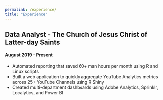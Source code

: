 ```yaml
---
permalink: /experience/
title: "Experience"
---
```


## Data Analyst - The Church of Jesus Christ of Latter-day Saints
#### August 2019 - Present

- Automated reporting that saved 60+ man hours per month using R and Linux scripts
- Built a web application to quickly aggregate YouTube Analytics metrics across 25+ YouTube Channels using R Shiny
- Created multi-department dashboards using Adobe Analytics, Sprinklr, Localytics, and Power BI
